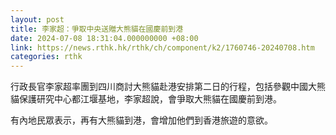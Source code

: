 ```yaml
---
layout: post
title: 李家超：爭取中央送贈大熊貓在國慶前到港
date: 2024-07-08 18:31:04.000000000 +08:00
link: https://news.rthk.hk/rthk/ch/component/k2/1760746-20240708.htm
categories: rthk
---
```


行政長官李家超率團到四川商討大熊貓赴港安排第二日的行程，包括參觀中國大熊貓保護研究中心都江堰基地，李家超說，會爭取大熊貓在國慶前到港。

有內地民眾表示，再有大熊貓到港，會增加他們到香港旅遊的意欲。
